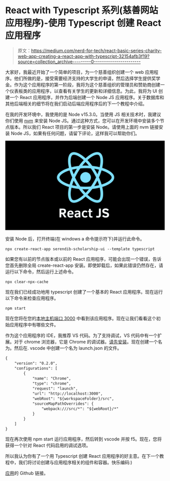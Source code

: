 # React with Typescript 系列(慈善网站应用程序)-使用 Typescript 创建 React 应用程序

> 原文：<https://medium.com/nerd-for-tech/react-basic-series-charity-web-app-creating-a-react-app-with-typescript-32154afb3f19?source=collection_archive---------0----------------------->

大家好，我最近开始了一个简单的项目，为一个慈善组织创建一个 web 应用程序。他们所做的是，接受需要经济支持的大学生的申请，然后选择学生提供奖学金。作为这个应用程序的第一阶段，我将为这个慈善组织的管理员和赞助商创建一个仪表板类的应用程序，以查看有关学生的更新和详细信息。为此，我将为 UI 创建一个 React 应用程序，并作为后端创建一个 Node JS 应用程序。关于数据库和其他后端相关的细节将在我们启动后端应用程序后的下一个教程中介绍。

在我的开发环境中，我使用的是 Node v15.3.0。当使用 JS 相关技术时，我建议你们使用 [nvm](https://npm.github.io/installation-setup-docs/installing/using-a-node-version-manager.html) 来安装 Node JS。通过这种方式，您可以在开发环境中安装多个节点版本。所以我们 React 项目的第一步是安装 Node。请使用上面的 nvm 链接安装 Node JS，如果有任何问题，请留下评论，这样我可以帮助你们。

![](img/cc4b54e45599849a1c0cc2a8f234a9a1.png)

安装 Node 后，打开终端(在 windows a 命令提示符下)并运行此命令。

```
npx create-react-app serendib-scholarship-ui --template typescript
```

如果您有以前的节点版本或以前的 React 应用程序，可能会出现一个错误，告诉您首先删除全局 create-react-app 安装。即使卸载后，如果此错误仍然存在，请运行以下命令，然后运行上述命令。

```
npx clear-npx-cache
```

现在我们已经成功地用 typescript 创建了一个基本的 React 应用程序。现在运行以下命令来检查应用程序。

```
npm start
```

现在您将在您的[本地主机端口 3000](http://localhost:3000/) 中看到该应用程序。现在让我们看看这个初始应用程序中有哪些文件。

作为这个应用程序的 IDE，我推荐 VS 代码。为了支持调试，VS 代码中有一个扩展。对于 chrome 浏览器，它是 Chrome 的调试器。[请先安装](https://create-react-app.dev/docs/setting-up-your-editor)。现在创建一个名为。然后在. vscode 中创建一个名为 launch.json 的文件。

```
{
    "version": "0.2.0",
    "configurations": [
        {
            "name": "Chrome",
            "type": "chrome",
            "request": "launch",
            "url": "http://localhost:3000",
            "webRoot": "${workspaceFolder}/src",
            "sourceMapPathOverrides": {
                "webpack:///src/*": "${webRoot}/*"
            }
        }
    ]
}
```

现在再次使用 npm start 运行应用程序，然后转到 vscode 并按 f5。现在，您将获得一个针对 React 代码启用的调试选项。

所以我认为你有了一个用 Typescript 创建 React 应用程序的好主意。在下一个教程中，我们将讨论创建与应用程序相关的组件和容器。快乐编码:)

[应用](https://github.com/deBilla/serendib-scholarship-ui)的 Github 链接。